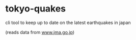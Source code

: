 # tokyo-quakes
cli tool to keep up to date on the latest earthquakes in japan

(reads data from www.jma.go.jp)
